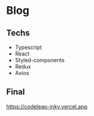 # Blog
## Techs
* Typescript
* React
* Styled-components
* Redux
* Axios

## Final
https://codeleap-inky.vercel.app
